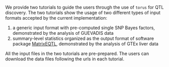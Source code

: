We provide two tutorials to guide the users through the use of ```torus``` for QTL discovery. The two tutorials show the usage of two different types of input formats accepted by the current implementation:

1. a generic input format with pre-computed single SNP Bayes factors, demonstrated by the analysis of GUEVADIS data 
2. summary-level statistics organized as the output format of software package [MatrixEQTL](http://www.bios.unc.edu/research/genomic_software/Matrix_eQTL/), demonstrated by the analysis of GTEx liver data

All the input files in the two tutorials are pre-prepared. The users can download the data files following the urls in each tutorial.


